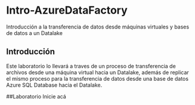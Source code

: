 # Intro-AzureDataFactory
Introducción a la transferencia de datos desde máquinas virtuales y bases de datos a un Datalake

## Introducción
Este laboratorio lo llevará a traves de un proceso de transferencia de archivos desde una máquina virtual hacia un Datalake, además de replicar el mismo proceso para la transferencia de datos desde una base de datos Azure SQL Database hacia el Datalake. 

##Laboratorio
Inicie acá

